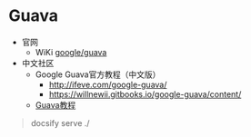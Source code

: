 # Guava

- 官网
  - WiKi [google/guava](https://github.com/google/guava/wiki) 
- 中文社区
  - Google Guava官方教程（中文版）
    - http://ifeve.com/google-guava/
    - <https://willnewii.gitbooks.io/google-guava/content/>
  - [Guava教程](https://www.yiibai.com/guava/)


> docsify serve ./